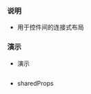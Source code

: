 ### 说明

*   用于控件间的连接式布局

### 演示

*   演示

```js {"codepath": "compact.jsx"}
```

*   sharedProps

```js {"codepath": "sharedProps.jsx"}
```

